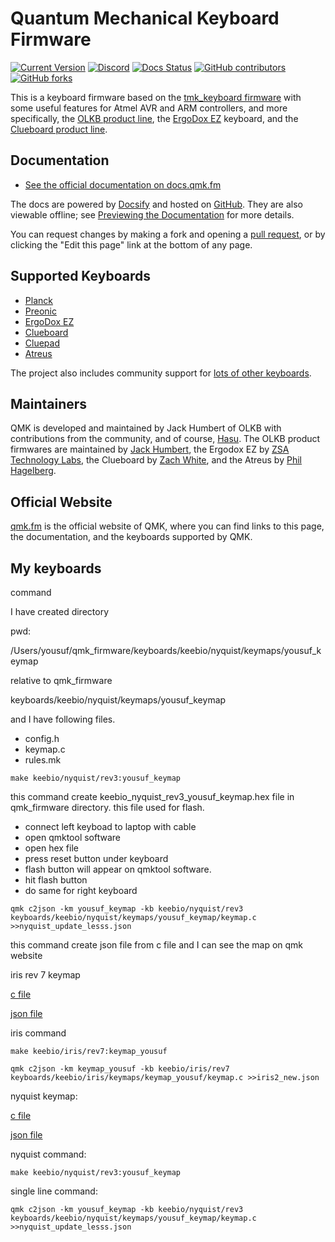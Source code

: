 # Quantum Mechanical Keyboard Firmware

[![Current Version](https://img.shields.io/github/tag/qmk/qmk_firmware.svg)](https://github.com/qmk/qmk_firmware/tags)
[![Discord](https://img.shields.io/discord/440868230475677696.svg)](https://discord.gg/Uq7gcHh)
[![Docs Status](https://img.shields.io/badge/docs-ready-orange.svg)](https://docs.qmk.fm)
[![GitHub contributors](https://img.shields.io/github/contributors/qmk/qmk_firmware.svg)](https://github.com/qmk/qmk_firmware/pulse/monthly)
[![GitHub forks](https://img.shields.io/github/forks/qmk/qmk_firmware.svg?style=social&label=Fork)](https://github.com/qmk/qmk_firmware/)

This is a keyboard firmware based on the [tmk\_keyboard firmware](https://github.com/tmk/tmk_keyboard) with some useful features for Atmel AVR and ARM controllers, and more specifically, the [OLKB product line](https://olkb.com), the [ErgoDox EZ](https://ergodox-ez.com) keyboard, and the [Clueboard product line](https://clueboard.co).

## Documentation

* [See the official documentation on docs.qmk.fm](https://docs.qmk.fm)

The docs are powered by [Docsify](https://docsify.js.org/) and hosted on [GitHub](/docs/). They are also viewable offline; see [Previewing the Documentation](https://docs.qmk.fm/#/contributing?id=previewing-the-documentation) for more details.

You can request changes by making a fork and opening a [pull request](https://github.com/qmk/qmk_firmware/pulls), or by clicking the "Edit this page" link at the bottom of any page.

## Supported Keyboards

* [Planck](/keyboards/planck/)
* [Preonic](/keyboards/preonic/)
* [ErgoDox EZ](/keyboards/ergodox_ez/)
* [Clueboard](/keyboards/clueboard/)
* [Cluepad](/keyboards/clueboard/17/)
* [Atreus](/keyboards/atreus/)

The project also includes community support for [lots of other keyboards](/keyboards/).

## Maintainers

QMK is developed and maintained by Jack Humbert of OLKB with contributions from the community, and of course, [Hasu](https://github.com/tmk). The OLKB product firmwares are maintained by [Jack Humbert](https://github.com/jackhumbert), the Ergodox EZ by [ZSA Technology Labs](https://github.com/zsa), the Clueboard by [Zach White](https://github.com/skullydazed), and the Atreus by [Phil Hagelberg](https://github.com/technomancy).

## Official Website

[qmk.fm](https://qmk.fm) is the official website of QMK, where you can find links to this page, the documentation, and the keyboards supported by QMK.


## My keyboards
 
 command   
 
 I have created directory
 
 pwd:
 
 /Users/yousuf/qmk_firmware/keyboards/keebio/nyquist/keymaps/yousuf_keymap
 
 relative to qmk_firmware
 
 keyboards/keebio/nyquist/keymaps/yousuf_keymap
 
 and I have following files.


- config.h
- keymap.c
- rules.mk



`make keebio/nyquist/rev3:yousuf_keymap`

this command create keebio_nyquist_rev3_yousuf_keymap.hex file in qmk_firmware directory.
this file used for flash.
- connect left keyboad to laptop with cable
- open qmktool software
- open hex file
- press reset button under keyboard
- flash button will appear on qmktool software.
- hit flash button
- do same for right keyboard

`qmk c2json -km yousuf_keymap -kb keebio/nyquist/rev3 keyboards/keebio/nyquist/keymaps/yousuf_keymap/keymap.c >>nyquist_update_lesss.json`

this command create json file from c file and I can see the map on qmk website


iris rev 7 keymap

[c file](https://github.com/Yousuf28/qmk_firmware/blob/iris2/keyboards/keebio/iris/keymaps/keymap_yousuf/keymap.c)

[json file](https://raw.githubusercontent.com/Yousuf28/qmk_firmware/iris2/iris2_ne1w.json)

iris command

`make keebio/iris/rev7:keymap_yousuf`

`qmk c2json -km keymap_yousuf -kb keebio/iris/rev7 keyboards/keebio/iris/keymaps/keymap_yousuf/keymap.c >>iris2_new.json`

nyquist keymap:

[c file](https://github.com/Yousuf28/qmk_firmware/blob/nyq2/keyboards/keebio/nyquist/keymaps/yousuf_keymap/keymap.c)

[json file](https://raw.githubusercontent.com/Yousuf28/qmk_firmware/nyq2/nyquist_update_lesss.json)

nyquist command:

`make keebio/nyquist/rev3:yousuf_keymap`


single line command:

`qmk c2json -km yousuf_keymap -kb keebio/nyquist/rev3 keyboards/keebio/nyquist/keymaps/yousuf_keymap/keymap.c >>nyquist_update_lesss.json`

